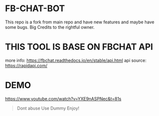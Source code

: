 # FB-CHAT-BOT
This repo is a fork from main repo and have new features and maybe have some bugs. Big Credits to the rightful owner.


# THIS TOOL IS BASE ON FBCHAT API
more info: https://fbchat.readthedocs.io/en/stable/api.html
api source: https://rapidapi.com/

# DEMO
https://www.youtube.com/watch?v=YXE9nASPNec&t=81s


> Dont abuse
> Use Dummy
> Enjoy!

